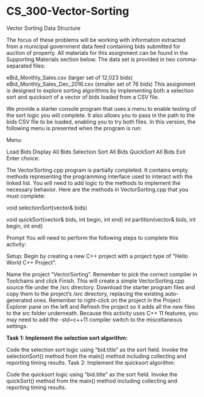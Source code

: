 # CS_300-Vector-Sorting
Vector Sorting Data Structure

The focus of these problems will be working with information extracted from a municipal government data feed containing bids submitted for auction of property. All materials for this assignment can be found in the Supporting Materials section below. The data set is provided in two comma-separated files:

eBid_Monthly_Sales.csv (larger set of 12,023 bids)
eBid_Monthly_Sales_Dec_2016.csv (smaller set of 76 bids)
This assignment is designed to explore sorting algorithms by implementing both a selection sort and quicksort of a vector of bids loaded from a CSV file.

We provide a starter console program that uses a menu to enable testing of the sort logic you will complete. It also allows you to pass in the path to the bids CSV file to be loaded, enabling you to try both files. In this version, the following menu is presented when the program is run:

Menu:

Load Bids
Display All Bids
Selection Sort All Bids
QuickSort All Bids
Exit
Enter choice:

The VectorSorting.cpp program is partially completed. It contains empty methods representing the programming interface used to interact with the linked list. You will need to add logic to the methods to implement the necessary behavior. Here are the methods in VectorSorting.cpp that you must complete:

void selectionSort(vector& bids)

void quickSort(vector& bids, int begin, int end)
int partition(vector& bids, int begin, int end)

Prompt
You will need to perform the following steps to complete this activity:

Setup: Begin by creating a new C++ project with a project type of "Hello World C++ Project".

Name the project “VectorSorting”. Remember to pick the correct compiler in Toolchains and click Finish. This will create a simple VectorSorting.cpp source file under the /src directory.
Download the starter program files and copy them to the project’s /src directory, replacing the existing auto-generated ones. Remember to right-click on the project in the Project Explorer pane on the left and Refresh the project so it adds all the new files to the src folder underneath.
Because this activity uses C++ 11 features, you may need to add the -std=c++11 compiler switch to the miscellaneous settings.

**Task 1: Implement the selection sort algorithm:**

Code the selection sort logic using “bid.title” as the sort field.
Invoke the selectionSort() method from the main() method including collecting and reporting timing results.
Task 2: Implement the quicksort algorithm:

Code the quicksort logic using “bid.title” as the sort field.
Invoke the quickSort() method from the main() method including collecting and reporting timing results.
